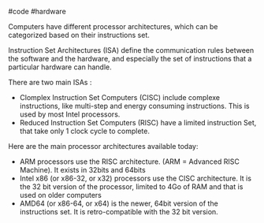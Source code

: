 #code #hardware 

Computers have different processor architectures, which can be categorized based on their instructions set.

Instruction Set Architectures (ISA) define the communication rules between the software and the hardware, and especially the set of instructions that a particular hardware can handle.

There are two main ISAs :
- Clomplex Instruction Set Computers (CISC) include complexe instructions, like multi-step and energy consuming instructions. This is used by most Intel processors.
- Reduced Instruction Set Computers (RISC) have a limited instruction Set, that take only 1 clock cycle to complete.

Here are the main processor architectures available today:
- ARM processors use the RISC architecture. (ARM = Advanced RISC Machine). It exists in 32bits and 64bits
- Intel x86 (or x86-32, or x32) processors use the CISC architecture. It is the 32 bit version of the processor, limited to 4Go of RAM and that is used on older computers
- AMD64 (or x86-64, or x64) is the newer, 64bit version of the instructions set. It is retro-compatible with the 32 bit version.
